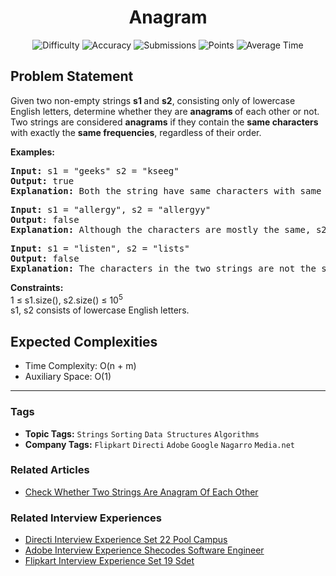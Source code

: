 <h1 align="center">Anagram</h1>

<p align="center">
  <img alt="Difficulty" title="Difficulty" src="https://custom-icon-badges.demolab.com/badge/Difficulty: Easy-1F222E?style=for-the-badge&logoColor=white&logo=fire"/>
  <img alt="Accuracy" title="Accuracy" src="https://custom-icon-badges.demolab.com/badge/Accuracy: 44.93%25-1F222E?style=for-the-badge&logoColor=white&logo=target"/>
  <img alt="Submissions" title="Submissions" src="https://custom-icon-badges.demolab.com/badge/Submissions: 418K+-1F222E?style=for-the-badge&logoColor=white&logo=repo"/>
  <img alt="Points" title="Points" src="https://custom-icon-badges.demolab.com/badge/Points: 2-1F222E?style=for-the-badge&logoColor=white&logo=award"/>
  <img alt="Average Time" title="Average Time" src="https://custom-icon-badges.demolab.com/badge/Average%20Time: 20m-1F222E?style=for-the-badge&logoColor=white&logo=clock"/>
</p>

## Problem Statement

Given two non-empty strings <b>s1 </b>and <b>s2</b>, consisting only of lowercase English letters, determine whether they are <b>anagrams </b>of each other or not. Two strings are considered <b>anagrams</b> if they contain the <b>same characters</b> with exactly the <b>same frequencies</b>, regardless of their order.

<b>Examples:</b>

<pre><b>Input:</b> s1 = "geeks" s2 = "kseeg"<br><b>Output:</b> true <br><b>Explanation:</b> Both the string have same characters with same frequency. So, they are anagrams. </pre>

<pre><b>Input:</b> s1 = "allergy", s2 = "allergyy" <br><b>Output</b>: false <br><b>Explanation:</b> Although the characters are mostly the same, s2 contains an extra 'y' character. Since the frequency of characters differs, the strings are not anagrams. </pre>

<pre><b>Input:</b> s1 = "listen", s2 = "lists" <br><b>Output:</b> false <br><b>Explanation:</b> The characters in the two strings are not the same — some are missing or extra. So, they are not anagrams.</pre>

<b>Constraints:</b><br>1 ≤ s1.size(), s2.size() ≤ 10<sup>5</sup><br>s1, s2 consists of lowercase English letters.

## Expected Complexities
- Time Complexity: O(n + m)
- Auxiliary Space: O(1)

<hr>

### Tags
- **Topic Tags:** `Strings` `Sorting` `Data Structures` `Algorithms`
- **Company Tags:** `Flipkart` `Directi` `Adobe` `Google` `Nagarro` `Media.net`

### Related Articles
- [Check Whether Two Strings Are Anagram Of Each Other](https://www.geeksforgeeks.org/check-whether-two-strings-are-anagram-of-each-other/)

### Related Interview Experiences
- [Directi Interview Experience Set 22 Pool Campus](https://www.geeksforgeeks.org/directi-interview-experience-set-22-pool-campus/)
- [Adobe Interview Experience Shecodes Software Engineer](https://www.geeksforgeeks.org/adobe-interview-experience-shecodes-software-engineer/)
- [Flipkart Interview Experience Set 19 Sdet](https://www.geeksforgeeks.org/flipkart-interview-experience-set-19-sdet/)
